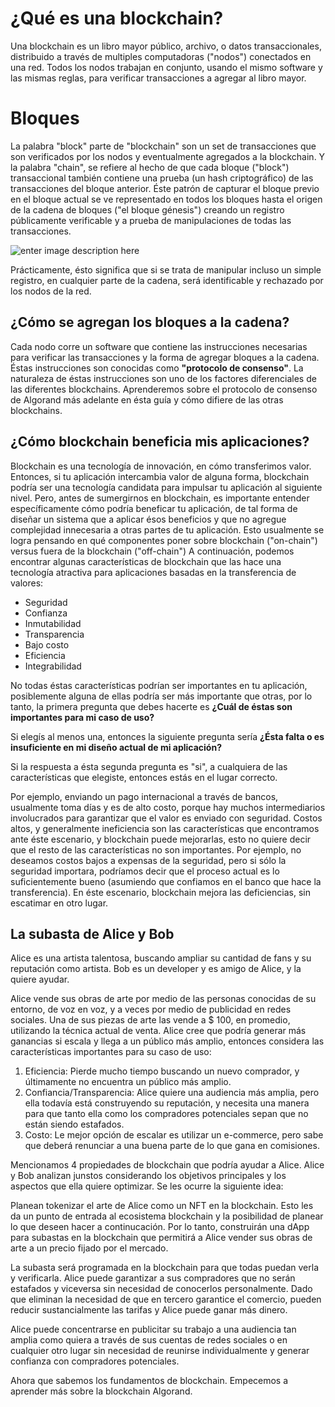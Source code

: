 # ¿Qué es una blockchain?

Una blockchain es un libro mayor público, archivo, o datos transaccionales, distribuido a través de multiples computadoras ("nodos") conectados en una red. Todos los nodos trabajan en conjunto, usando el mismo software y las mismas reglas, para verificar transacciones a agregar al libro mayor. 


# Bloques

La palabra "block" parte de "blockchain" son un set de transacciones que son verificados por los nodos y eventualmente agregados a la blockchain. 
Y la palabra "chain", se refiere al hecho de que cada bloque ("block") transaccional también contiene una prueba (un hash criptográfico) de las transacciones del bloque anterior. Éste patrón de capturar el bloque previo en el bloque actual se ve representado en todos los bloques hasta el origen de la cadena de bloques ("el bloque génesis") creando un registro públicamente verificable y a prueba de manipulaciones de todas las transacciones. 

![enter image description here](https://developer.algorand.org/docs/imgs/blockchain-diagram.png)

Prácticamente, ésto significa que si se trata de manipular incluso un simple registro, en cualquier parte de la cadena, será identificable y rechazado por los nodos de la red. 

## ¿Cómo se agregan los bloques a la cadena?

Cada nodo corre un software que contiene las instrucciones necesarias para verificar las transacciones y la forma de agregar bloques a la cadena. Éstas instrucciones son conocidas como **"protocolo de consenso"**. La naturaleza de éstas instrucciones  son uno de los factores diferenciales de las diferentes blockchains. Aprenderemos sobre el protocolo de consenso de Algorand más adelante en ésta guía y cómo difiere de las otras blockchains. 

## ¿Cómo blockchain beneficia mis aplicaciones?

Blockchain es una tecnología de innovación, en cómo transferimos valor. Entonces, si tu aplicación intercambia valor de alguna forma, blockchain podría ser una tecnología candidata para impulsar tu aplicación al siguiente nivel. 
Pero, antes de sumergirnos en blockchain, es importante entender específicamente cómo podría beneficar tu aplicación, de tal forma de diseñar un sistema que a aplicar ésos beneficios y que no agregue complejidad innecesaria a otras partes de tu aplicación. Esto usualmente se logra pensando en qué componentes poner sobre blockchain ("on-chain") versus fuera de la blockchain ("off-chain") 
A continuación, podemos encontrar algunas características de blockchain que las hace una tecnología atractiva para aplicaciones basadas en la transferencia de valores: 

 - Seguridad
 - Confianza
 - Inmutabilidad
 - Transparencia
 - Bajo costo
 - Eficiencia
 - Integrabilidad
 
 No todas éstas características podrían ser importantes en tu aplicación, posiblemente alguna de ellas podría ser más importante que otras, por lo tanto, la primera pregunta que debes hacerte es **¿Cuál de éstas son importantes para mi caso de uso?**
 
 Si elegís al menos una, entonces la siguiente pregunta sería **¿Ésta falta o es insuficiente en mi diseño actual de mi aplicación?**
 
 Si la respuesta a ésta segunda pregunta es "si", a cualquiera de las características que elegiste, entonces estás en el lugar correcto. 
 
Por ejemplo, enviando un pago internacional a través de bancos, usualmente toma días y es de alto costo, porque hay muchos intermediarios involucrados para garantizar que el valor es enviado con seguridad. Costos altos, y generalmente ineficiencia son las características que encontramos ante éste escenario, y blockchain puede mejorarlas, esto no quiere decir que el resto de las características no son importantes. Por ejemplo, no deseamos costos bajos a expensas de la seguridad, pero si sólo la seguridad importara, podríamos decir que el proceso actual es lo suficientemente bueno (asumiendo que confiamos en el banco que hace la transferencia). En éste escenario, blockchain mejora las deficiencias, sin escatimar en otro lugar. 

## La subasta de Alice y Bob

Alice es una artista talentosa, buscando ampliar su cantidad de fans y su reputación como artista.
Bob es un developer y es amigo de Alice, y la quiere ayudar. 

Alice vende sus obras de arte por medio de las personas conocidas de su entorno, de voz en voz, y a veces por medio de publicidad en redes sociales. Una de sus piezas de arte las vende a $ 100, en promedio, utilizando la técnica actual de venta. Alice cree que podría generar más ganancias si escala y llega a un público más amplio, entonces considera las características importantes para su caso de uso: 

 1. Eficiencia: Pierde mucho tiempo buscando un nuevo comprador, y últimamente no encuentra un público más amplio. 
 2. Confiancia/Transparencia: Alice quiere una audiencia más amplia, pero ella todavía está construyendo su reputación, y necesita una manera para que tanto ella como los compradores potenciales sepan que no están siendo estafados. 
 3. Costo: Le mejor opción de escalar es utilizar un e-commerce, pero sabe que deberá renunciar a una buena parte de lo que gana en comisiones. 

 Mencionamos 4 propiedades de blockchain que podría ayudar a Alice. Alice y Bob analizan junstos considerando los objetivos principales y los aspectos que ella quiere optimizar. Se les ocurre la siguiente idea: 

 Planean tokenizar el arte de Alice como un NFT en la blockchain. Esto les da un punto de entrada al ecosistema blockchain y la posibilidad de planear lo que deseen hacer a continucación. Por lo tanto, construirán una dApp para subastas en la blockchain que permitirá a Alice vender sus obras de arte a un precio fijado por el mercado. 

 La subasta será programada en la blockchain para que todas puedan verla y verificarla. Alice puede garantizar a sus compradores que no serán estafados y viceversa sin necesidad de conocerlos personalmente. Dado que eliminan la necesidad de que en tercero garantice el comercio, pueden reducir sustancialmente las tarifas y Alice puede ganar más dinero. 

 Alice puede concentrarse en publicitar su trabajo a una audiencia tan amplia como quiera a través de sus cuentas de redes sociales o en cualquier otro lugar sin necesidad de reunirse individualmente y generar confianza con compradores potenciales. 

 Ahora que sabemos los fundamentos de blockchain. Empecemos a aprender más sobre la blockchain Algorand. 